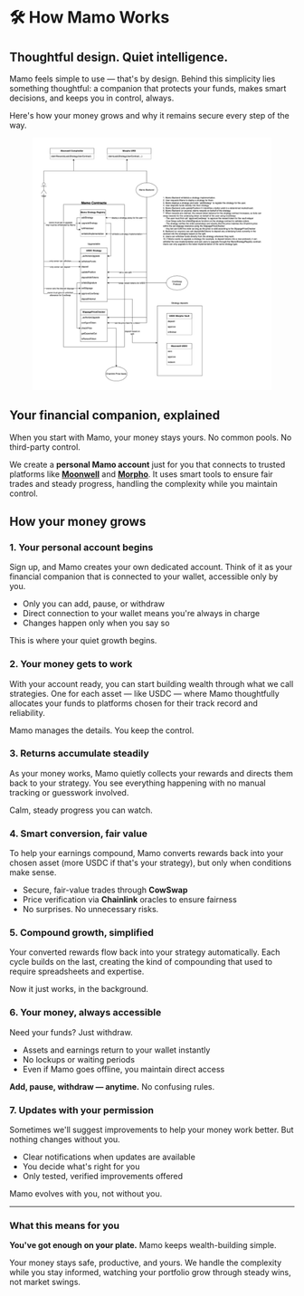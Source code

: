 # 🛠️ How Mamo Works

## Thoughtful design. Quiet intelligence.

Mamo feels simple to use — that's by design. Behind this simplicity lies something thoughtful: a companion that protects your funds, makes smart decisions, and keeps you in control, always.

Here's how your money grows and why it remains secure every step of the way.

<figure><img src="../.gitbook/assets/mamo-contracts.drawio (1).png" alt=""><figcaption></figcaption></figure>

## Your financial companion, explained

When you start with Mamo, your money stays yours. No common pools. No third-party control.

We create a **personal Mamo account** just for you that connects to trusted platforms like [**Moonwell**](https://moonwell.fi/) and [**Morpho**](https://morpho.org/). It uses smart tools to ensure fair trades and steady progress, handling the complexity while you maintain control.

## How your money grows

### 1. Your personal account begins

Sign up, and Mamo creates your own dedicated account. Think of it as your financial companion that is connected to your wallet, accessible only by you.

* Only you can add, pause, or withdraw
* Direct connection to your wallet means you're always in charge
* Changes happen only when you say so

This is where your quiet growth begins.

### 2. Your money gets to work

With your account ready, you can start building wealth through what we call strategies. One for each asset — like USDC — where Mamo thoughtfully allocates your funds to platforms chosen for their track record and reliability.

Mamo manages the details. You keep the control.

### 3. Returns accumulate steadily

As your money works, Mamo quietly collects your rewards and directs them back to your strategy. You see everything happening with no manual tracking or guesswork involved.

Calm, steady progress you can watch.

### 4. Smart conversion, fair value

To help your earnings compound, Mamo converts rewards back into your chosen asset (more USDC if that's your strategy), but only when conditions make sense.

* Secure, fair-value trades through **CowSwap**
* Price verification via **Chainlink** oracles to ensure fairness
* No surprises. No unnecessary risks.

### 5. Compound growth, simplified

Your converted rewards flow back into your strategy automatically. Each cycle builds on the last, creating the kind of compounding that used to require spreadsheets and expertise.

Now it just works, in the background.

### 6. Your money, always accessible

Need your funds? Just withdraw.

* Assets and earnings return to your wallet instantly
* No lockups or waiting periods
* Even if Mamo goes offline, you maintain direct access

**Add, pause, withdraw — anytime.** No confusing rules.

### 7. Updates with your permission

Sometimes we'll suggest improvements to help your money work better. But nothing changes without you.

* Clear notifications when updates are available
* You decide what's right for you
* Only tested, verified improvements offered

Mamo evolves with you, not without you.

***

### What this means for you

**You've got enough on your plate.** Mamo keeps wealth-building simple.

Your money stays safe, productive, and yours. We handle the complexity while you stay informed, watching your portfolio grow through steady wins, not market swings.
